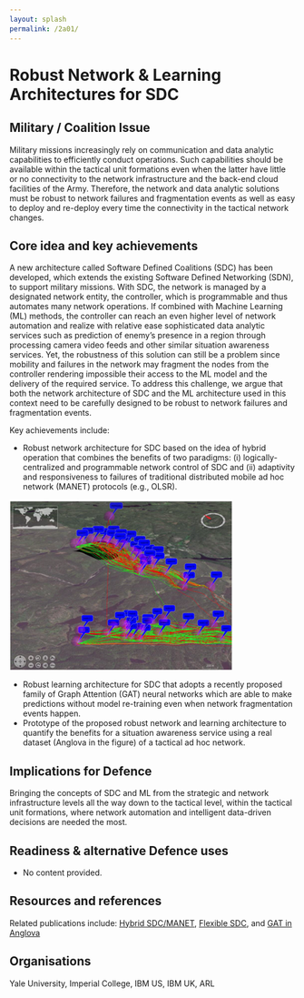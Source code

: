 ```yaml
---
layout: splash
permalink: /2a01/
---
```


# Robust Network & Learning Architectures for SDC

<!-- [Watch the video](https://ibm.box.com/xxx) -->

## Military / Coalition Issue

Military missions increasingly rely on communication and data analytic capabilities to efficiently conduct operations. Such capabilities should be available within the tactical unit formations even when the latter have little or no connectivity to the network infrastructure and the back-end cloud facilities of the Army. Therefore, the network and data analytic solutions must be robust to network failures and fragmentation events as well as easy to deploy and re-deploy every time the connectivity in the tactical network changes.

## Core idea and key achievements

A new architecture called Software Defined Coalitions (SDC) has been developed, which extends the existing Software Defined Networking (SDN), to support military missions. With SDC, the network is managed by a designated network entity, the controller, which is programmable and thus automates many network operations. If combined with Machine Learning (ML) methods, the controller can reach an even higher level of network automation and realize with relative ease sophisticated data analytic services such as prediction of enemy’s presence in a region through processing camera video feeds and other similar situation awareness services. Yet, the robustness of this solution can still be a problem since mobility and failures in the network may fragment the nodes from the controller rendering impossible their access to the ML model and the delivery of the required service. To address this challenge, we argue that both the network architecture of SDC and the ML architecture used in this context need to be carefully designed to be robust to network failures and fragmentation events. 

Key achievements include: 
* Robust network architecture for SDC based on the idea of hybrid operation that combines the benefits of two paradigms: (i) logically-centralized and programmable network control of SDC and (ii) adaptivity and responsiveness to failures of traditional distributed mobile ad hoc network (MANET) protocols (e.g., OLSR). 

![image info](/dais/achievements/images/2a01-figure1.png)

* Robust learning architecture for SDC that adopts a recently proposed family of Graph Attention (GAT) neural networks which are able to make predictions without model re-training even when network fragmentation events happen. 
* Prototype of the proposed robust network and learning architecture to quantify the benefits for a situation awareness service using a real dataset (Anglova in the figure) of a tactical ad hoc network. 


## Implications for Defence

Bringing the concepts of SDC and ML from the strategic and network infrastructure levels all the way down to the tactical level, within the tactical unit formations, where network automation and intelligent data-driven decisions are needed the most. 

## Readiness & alternative Defence uses

- No content provided.
<!-- ![image info](/dais/achievements/images/1a02_figure1.jpg) -->

## Resources and references

Related publications include: [Hybrid SDC/MANET](http://sl.dais-ita.org/science-library/paper/doc-4101http://sl.dais-ita.org/science-library/paper/doc-4101), [Flexible SDC](tbd), and [GAT in Anglova](tbd)

## Organisations

Yale University, Imperial College, IBM US, IBM UK, ARL
